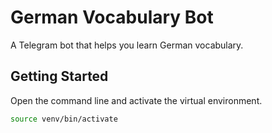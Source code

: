 # German Vocabulary Bot

A Telegram bot that helps you learn German vocabulary.

## Getting Started

Open the command line and activate the virtual environment.

```bash
source venv/bin/activate
```